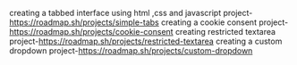 creating a tabbed interface using html ,css and javascript
project-https://roadmap.sh/projects/simple-tabs
creating a cookie consent 
project-https://roadmap.sh/projects/cookie-consent
creating restricted textarea
project-https://roadmap.sh/projects/restricted-textarea
creating a custom dropdown
project-https://roadmap.sh/projects/custom-dropdown
